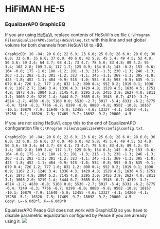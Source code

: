 # HiFiMAN HE-5
### EqualizerAPO GraphicEQ
If you are using [HeSuVi](https://sourceforge.net/projects/hesuvi/), replace contents of HeSuVi's eq file `C:\Program Files\EqualizerAPO\config\HeSuVi\eq.txt` with this line and set global volume for both channels from HeSuVi UI to **-60**.
```
GraphicEQ: 10 -84; 20 6.0; 22 6.0; 23 6.0; 25 6.0; 26 6.0; 28 6.0; 30 6.0; 32 6.0; 35 6.0; 37 6.0; 40 6.0; 42 5.8; 45 5.4; 49 4.5; 52 4.0; 56 3.6; 59 3.4; 64 3.7; 68 4.1; 73 4.7; 78 5.0; 83 4.8; 89 4.2; 95 3.4; 102 2.8; 109 2.4; 117 1.7; 125 0.9; 134 0.3; 143 -0.2; 153 -0.6; 164 -0.8; 175 -1.0; 188 -1.2; 201 -1.3; 215 -1.3; 230 -1.3; 246 -1.3; 263 -1.3; 282 -1.3; 301 -1.2; 323 -1.1; 345 -1.1; 369 -1.3; 395 -1.8; 423 -1.8; 452 -1.1; 484 -0.9; 518 -1.0; 554 -0.8; 593 -0.5; 635 -0.1; 679 0.4; 726 1.2; 777 1.6; 832 1.2; 890 0.4; 952 0.2; 1019 0.1; 1090 0.9; 1167 2.7; 1248 3.4; 1336 4.3; 1429 4.8; 1529 4.5; 1636 4.5; 1751 4.8; 1873 4.8; 2004 5.2; 2145 4.8; 2295 3.0; 2455 3.9; 2627 4.0; 2811 3.1; 3008 2.0; 3219 1.4; 3444 0.7; 3685 0.3; 3943 -0.7; 4219 -3.2; 4514 -2.7; 4830 -0.8; 5168 0.0; 5530 -2.7; 5917 -5.4; 6331 -6.2; 6775 -6.4; 7249 -6.3; 7756 -6.7; 8299 -8.0; 8880 -9.8; 9502 -10.8; 10167 -10.1; 10879 -7.9; 11640 -5.8; 12455 -4.6; 13327 -4.1; 14260 -4.1; 15258 -5.1; 16326 -7.5; 17469 -9.7; 18692 -9.2; 20000 -4.5
```
If you are not using HeSuVi, copy this to the end of EqualizerAPO configuration file `C:\Program Files\EqualizerAPO\config\config.txt`.
```
GraphicEQ: 10 -84; 20 6.0; 22 6.0; 23 6.0; 25 6.0; 26 6.0; 28 6.0; 30 6.0; 32 6.0; 35 6.0; 37 6.0; 40 6.0; 42 5.8; 45 5.4; 49 4.5; 52 4.0; 56 3.6; 59 3.4; 64 3.7; 68 4.1; 73 4.7; 78 5.0; 83 4.8; 89 4.2; 95 3.4; 102 2.8; 109 2.4; 117 1.7; 125 0.9; 134 0.3; 143 -0.2; 153 -0.6; 164 -0.8; 175 -1.0; 188 -1.2; 201 -1.3; 215 -1.3; 230 -1.3; 246 -1.3; 263 -1.3; 282 -1.3; 301 -1.2; 323 -1.1; 345 -1.1; 369 -1.3; 395 -1.8; 423 -1.8; 452 -1.1; 484 -0.9; 518 -1.0; 554 -0.8; 593 -0.5; 635 -0.1; 679 0.4; 726 1.2; 777 1.6; 832 1.2; 890 0.4; 952 0.2; 1019 0.1; 1090 0.9; 1167 2.7; 1248 3.4; 1336 4.3; 1429 4.8; 1529 4.5; 1636 4.5; 1751 4.8; 1873 4.8; 2004 5.2; 2145 4.8; 2295 3.0; 2455 3.9; 2627 4.0; 2811 3.1; 3008 2.0; 3219 1.4; 3444 0.7; 3685 0.3; 3943 -0.7; 4219 -3.2; 4514 -2.7; 4830 -0.8; 5168 0.0; 5530 -2.7; 5917 -5.4; 6331 -6.2; 6775 -6.4; 7249 -6.3; 7756 -6.7; 8299 -8.0; 8880 -9.8; 9502 -10.8; 10167 -10.1; 10879 -7.9; 11640 -5.8; 12455 -4.6; 13327 -4.1; 14260 -4.1; 15258 -5.1; 16326 -7.5; 17469 -9.7; 18692 -9.2; 20000 -4.5
Copy: L=-6.0dB*l, R=-6.0dB*R
```
EqualizerAPO Peace GUI does not work with GraphicEQ so you have to disable parametric equalization configured by Peace if you are already using it.
![](https://raw.githubusercontent.com/jaakkopasanen/AutoEq/master/results/Sonoma%20Model%20One/headphoncecom/onear/HiFiMAN%20HE-5/HiFiMAN%20HE-5.png)
